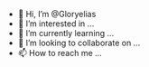 - 👋 Hi, I’m @Gloryelias
- 👀 I’m interested in ...
- 🌱 I’m currently learning ...
- 💞️ I’m looking to collaborate on ...
- 📫 How to reach me ...

<!---
Gloryelias/Gloryelias is a ✨ special ✨ repository because its `README.md` (this file) appears on your GitHub profile.
You can click the Preview link to take a look at your changes.
--->
